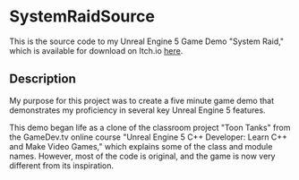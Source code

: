 # SystemRaidSource

<p>This is the source code to my Unreal Engine 5 Game Demo "System Raid," which is available for download on Itch.io <a href="https://carterleew.itch.io/system-raid" target="_blank">here</a>.</p>

<h2>Description</h2>
<p>
	My purpose for this project was to create a five minute game demo that demonstrates my proficiency in several key Unreal Engine 5 features. 
</p>
<p>
	This demo began life as a clone of the classroom project "Toon Tanks" from the GameDev.tv online course "Unreal Engine 5 C++ Developer: Learn C++ and Make Video Games," which explains some of the class and module names. However, most of the code is original, and the game is now very different from its inspiration.
</p>
